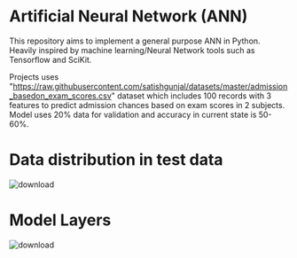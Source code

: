 # Artificial Neural Network (ANN)

This repository aims to implement a general purpose ANN in Python. Heavily inspired by machine learning/Neural Network tools such as Tensorflow and SciKit. 

Projects uses "https://raw.githubusercontent.com/satishgunjal/datasets/master/admission_basedon_exam_scores.csv" dataset which includes 100 records with 3 features to predict admission chances based on exam scores in 2 subjects.
Model uses 20% data for validation and accuracy in current state is 50-60%.

# Data distribution in test data
![download](https://user-images.githubusercontent.com/112889066/188495436-7fdb92cc-ed9d-4402-8278-9b24513b0637.png)

# Model Layers

![download](https://user-images.githubusercontent.com/112889066/188499683-2be5bd81-024c-4440-b6d6-fe19c6931c18.png)
